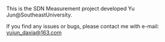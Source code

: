 This is the SDN Measurement project developed Yu Jun@SoutheastUniversity. 

If you find any issues or bugs, please contact me with e-mail: yujun_daxia@163.com
